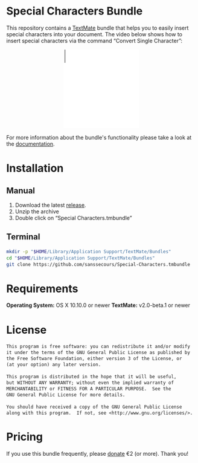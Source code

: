 # Special Characters Bundle

This repository contains a [TextMate][] bundle that helps you to easily insert special characters into your document. The video below shows how to insert special characters via the command “Convert Single Character”:

<center>
    <img src="Support/Help/Images/Convert Single Character.gif" alt="Insert various special characters via “Convert Single Character”" style="width: 200px;"/>
</center>

For more information about the bundle's functionality please take a look at the [documentation](Support/Help/Help.md).

[TextMate]: http://github.com/textmate/textmate

# Installation

## Manual

1. Download the latest [release][].
2. Unzip the archive
3. Double click on “Special Characters.tmbundle”

[release]: http://github.com/sanssecours/Special-Characters.tmbundle/releases

## Terminal

```bash
mkdir -p "$HOME/Library/Application Support/TextMate/Bundles"
cd "$HOME/Library/Application Support/TextMate/Bundles"
git clone https://github.com/sanssecours/Special-Characters.tmbundle
```

# Requirements

**Operating System:** OS X 10.10.0 or newer
**TextMate:** v2.0-beta.1 or newer

# License

    This program is free software: you can redistribute it and/or modify
    it under the terms of the GNU General Public License as published by
    the Free Software Foundation, either version 3 of the License, or
    (at your option) any later version.

    This program is distributed in the hope that it will be useful,
    but WITHOUT ANY WARRANTY; without even the implied warranty of
    MERCHANTABILITY or FITNESS FOR A PARTICULAR PURPOSE.  See the
    GNU General Public License for more details.

    You should have received a copy of the GNU General Public License
    along with this program.  If not, see <http://www.gnu.org/licenses/>.

# Pricing

If you use this bundle frequently, please [donate][] €2 (or more). Thank you!

[gratis]: https://en.wikipedia.org/wiki/Gratis_versus_libre
[donate]: https://www.paypal.com/cgi-bin/webscr?cmd=_donations&business=sanssecours%40f%2dm%2efm&lc=AT&item_name=Donate%20to%20the%20author%20of%20the%20%22Special%20Characters%20Bundle%22&currency_code=EUR&bn=PP%2dDonationsBF%3abtn_donate_LG%2egif%3aNonHosted

